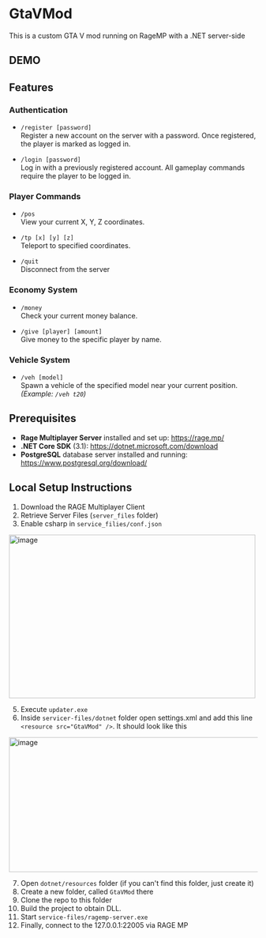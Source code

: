 # GtaVMod

This is a custom GTA V mod running on RageMP with a .NET server-side

## DEMO

## Features
### Authentication

- `/register [password]`  
  Register a new account on the server with a password. Once registered, the player is marked as logged in.

- `/login [password]`  
  Log in with a previously registered account. All gameplay commands require the player to be logged in.


### Player Commands

- `/pos`  
  View your current X, Y, Z coordinates.

- `/tp [x] [y] [z]`  
  Teleport to specified coordinates.

- `/quit`  
  Disconnect from the server

### Economy System

- `/money`  
  Check your current money balance.

- `/give [player] [amount]`  
  Give money to the specific player by name.

### Vehicle System

- `/veh [model]`  
  Spawn a vehicle of the specified model near your current position.  
  *(Example: `/veh t20`)*
## Prerequisites

- **Rage Multiplayer Server** installed and set up: https://rage.mp/
- **.NET Core SDK** (3.1): https://dotnet.microsoft.com/download
- **PostgreSQL** database server installed and running: https://www.postgresql.org/download/

## Local Setup Instructions

1. Download the RAGE Multiplayer Client
2. Retrieve Server Files (`server_files` folder)
3. Enable csharp in `service_filies/conf.json`
<img width="499" height="331" alt="image" src="https://github.com/user-attachments/assets/1bedfbb2-ab07-4974-af23-0558e1e943ea" />

5. Execute `updater.exe`
6. Inside `servicer-files/dotnet` folder open settings.xml and add this line `<resource src="GtaVMod" />`. It should look like this
<img width="1142" height="273" alt="image" src="https://github.com/user-attachments/assets/6930095e-c4c4-4093-91f3-ad0d9e382119" />

7. Open `dotnet/resources` folder (if you can't find this folder, just create it)
8. Create a new folder, called `GtaVMod` there
9. Clone the repo to this folder
10. Build the project to obtain DLL.
11. Start `service-files/ragemp-server.exe`
12. Finally, connect to the 127.0.0.1:22005 via RAGE MP
